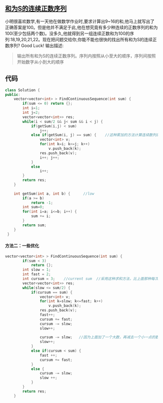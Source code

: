 ## [和为S的连续正数序列](https://www.nowcoder.com/questionTerminal/c451a3fd84b64cb19485dad758a55ebe)

小明很喜欢数学,有一天他在做数学作业时,要求计算出9~16的和,他马上就写出了正确答案是100。但是他并不满足于此,他在想究竟有多少种连续的正数序列的和为100(至少包括两个数)。没多久,他就得到另一组连续正数和为100的序列:18,19,20,21,22。现在把问题交给你,你能不能也很快的找出所有和为S的连续正数序列? Good Luck! 
输出描述:
> 输出所有和为S的连续正数序列。序列内按照从小至大的顺序，序列间按照开始数字从小到大的顺序

## 代码
```C++
class Solution {
public:
    vector<vector<int> > FindContinuousSequence(int sum) {
        if(sum <= 0) return {};
        int i=1;
        int j=2;
        vector<vector<int>> res;
        while(i < sum/2 && j< sum && i < j) {
            if(getSum(i,j) < sum)
                j++;
            else if(getSum(i, j) == sum) {    //这种累加的方法计算连续数列的和，很傻，等差数组求和法 都比这个好
                vector<int> v;
                for(int k=i; k<=j; k++)
                    v.push_back(k);
                res.push_back(v);
                i++; j++;
            }
            else
                i++;
        }
        return res;
    }
    
    int getSum(int a, int b) {      //low
        if(a >= b)
            return -1;
        int sum=0;
        for(int i=a; i<=b; i++) {
            sum += i;
        }
        return sum;
    }
 }
```

#### 方法二：一些优化
```C++
vector<vector<int> > FindContinuousSequence(int sum) {
        if(sum < 3)
            return {};
        int slow = 1;
        int fast = 2;
        int cursum = 3;    //current sum  //采用这种求和方法，比上面那种每次重复计算数列的和，要好得多。也可以用等差数列的求和公式
        vector<vector<int>> res;
        while(slow <= sum/2) {
            if(cursum == sum) {
                vector<int> v;
                for(int k=slow; k<=fast; k++)
                    v.push_back(k);
                res.push_back(v);
                fast++;
                cursum += fast;
                cursum -= slow;
                slow++;
                
                cursum -= slow;   //因为上面加了一个大数，再减去一个小一点的数，肯定还比sum大，不妨再多一次
                slow++;
            }
            else if(cursum < sum) {
                fast ++;
                cursum += fast;
            }
            else {
                cursum -= slow;
                slow ++;
            }
        }
        return res;
    }
```
